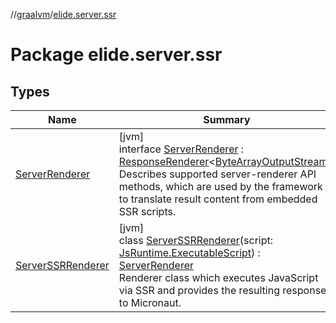 //[graalvm](../../index.md)/[elide.server.ssr](index.md)

# Package elide.server.ssr

## Types

| Name | Summary |
|---|---|
| [ServerRenderer](-server-renderer/index.md) | [jvm]<br>interface [ServerRenderer](-server-renderer/index.md) : [ResponseRenderer](../../../graalvm/elide.server/-response-renderer/index.md)&lt;[ByteArrayOutputStream](https://docs.oracle.com/javase/8/docs/api/java/io/ByteArrayOutputStream.html)&gt; <br>Describes supported server-renderer API methods, which are used by the framework to translate result content from embedded SSR scripts. |
| [ServerSSRRenderer](-server-s-s-r-renderer/index.md) | [jvm]<br>class [ServerSSRRenderer](-server-s-s-r-renderer/index.md)(script: [JsRuntime.ExecutableScript](../elide.runtime.graalvm/-js-runtime/-executable-script/index.md)) : [ServerRenderer](-server-renderer/index.md)<br>Renderer class which executes JavaScript via SSR and provides the resulting response to Micronaut. |
